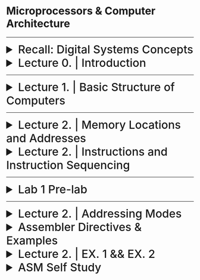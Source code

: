 
# Microprocessors & Computer Architecture

---


<details>
  <summary style="font-size: 30px; font-weight: 500; cursor: pointer;">Recall: Digital Systems Concepts</summary>
  

  Multiplexer, Adders (Half & Full)
  Transistors, Flip Flops, Latches

  General information about registers

</details>


<details>
  <summary style="font-size: 30px; font-weight: 500; cursor: pointer;">Lecture 0. | Introduction</summary>
  
## Basic Info & Textbook :
**Computer Organization and Embedded Systems, 6th Edition**
- Authors: Carl Hamacher, Zvonko Vranesic, Safwat Zaky, Naraig
Manjikian,
- Publisher: McGraw‐Hill , 2011

| Category    | Weight   |
|-------------|----------|
| Quizzes     | 10%      |
| Assignments | 10%      |
| Labs        | 15%      |
| Midterm     | 20%      |
| Final       | 45%      |

#### Quizzes:
• Lockdown browser will be used in quizzes.
• Expect a quiz every week. *(I will drop the lowest quiz mark)*
#### Tutorial Assignments:
• There will be assignment in almost every tutorial
#### Midterm:
• will be on **Oct. 4th** during the class time.
• No midterm deferral, marks will be added to the final exam

---

#### ** Course Overview: **

- Introduction to Computer Architecture:
    - CPU, ALU, I/O devices, Busses and Memory – RAM and ROM;
    - RISC vs. CISC architecture;
    - Assembly language programming using a microprocessor and the Hardware/Software Development Tool;
    - Register block and associated registers;
- Microcontroller systems: Interrupt, timer, memory, clock and reset generation
- Analog to Digital conversion (A/D) and Serial Communication Interface Systems.


---

| Week of  | Topic                               | Other Info                |
|----------|-------------------------------------|---------------------------|
| Sep. 05  | Introduction                        |                           |
| Sep. 11  | Basic Structure of Computers        |                           |
| Sep. 18  | Introduction to Microcontrollers    |                           |
| Sep. 25  | Instruction Set Architecture        |                           |
| Oct. 02  | Instruction Set Architecture Midterm| Midterm **( October. 4th )**    |
| Oct. 09  | Fall Study Week                     |                           |
| Oct. 16  | Basic Input/output                  |                           |
| Oct. 23  | Software                            |                           |
| Oct. 30  | Pipelining                          |                           |
| Nov. 06  | Memory Hierarchy                    |                           |
| Nov. 13  | Computer Arithmetic                  |                           |
| Nov. 20  | Serial Communication Interface Systems|                       |
| Nov. 27  | A/D converters, Review              |                           |


</details>

---

<details>
  <summary style="font-size: 30px; font-weight: 500; cursor: pointer;">Lecture 1. | Basic Structure of Computers</summary>

**Computers just add numbers, most important circuit in any given Computer System**

| Computer Types                      | Description |
|-------------------------------------------|----------------------------------------------------------------------------------------------------------------------------------------------------------------------------|
| **Embedded Computers**             | - Integrated into a larger device or system for monitoring and control of physical processes.<br> - Used for specific purposes, e.g., industrial automation, appliances, telecommunication, and vehicles. |
| **Personal Computers (PCs)**       | - Widespread use in homes, education, and offices.<br> - Support various applications: computation, document preparation, design, entertainment, communication, and internet browsing.<br><br> **Classifications:** Desktop, Workstation, Portable/Notebook. |
| **Servers and Enterprise Systems** | - Large computers shared by many users over networks.<br> - Host large databases and provide information processing for organizations.                                                          |
| **Supercomputers and Grid Computers** | - Offer highest performance, used in demanding computations (e.g., weather forecasting, engineering, science).<br> - Expensive and large.<br> - Grid computers are cost-effective, using distributed networked PCs and storage. |
| **Cloud Computing**                | - Users access distributed computing and storage resources via the internet.<br> - Operated as a utility, charging on a pay-as-you-use basis.                                               |

<br>

![MPCA](./static/mpca_1.png)

*Every Computer has a CPU *(Central Processing Unit)*

CPU's can have multiple cores.

### Functional Units
---
**Input:**

Computers accept coded information through input units.

*Example devices:* Keyboard, Trackpad, Mouse, Mic, Camera, Communication Lines (Network)

**Output:**

It's function is to send processed results, out to the world.


*Example devices:* Text & Graphical Displays, Printers, LCD Displays, LEDs

Some Devices provide Input & Ouput like *Touch Screen Displays*!

**Memory Unit:**

It's function is to storage programs and data

Stores data in flipflops **(1 flipflop = 1 bit)**

*Classes of Storage:*
- Primary Memory
- Cache Memory
- Secondary Memory

### Classes of Storage (explained):

**Interconnection Network**

The actual "Flow" of how data is working to preform operations.

**Primary (Main) memory**

Main Memory (RAM), after you turn it off, flipflops will loose their contents.


**Cache Memory**

It is an adjunct to main memory to facilitate high instruction execution rate.

It is a smaller faster RAM unit that is used to hold sections of a program that are currently being executed, along with any associated data.

Cache is tightly coupled with the processor and is usually contained on the
same integrated‐circuit chip

- *Speeds up Processing, Speeds up READ/WRITE*
- *Cache takes small amount of Data from RAM, and uses it for the CPU's current task*

**Secondary Memory**

External Storage (Hard-Disk) usually an SSD now.


**Arithmetic and Logic Unit (ALU):**

Does Additional, has `add`
Does Multiplication, has `mul`

Does Logic Other Operations *(bit-shift, jump)*

**Control Unit:**

ALU & Control Unit make up the processor

It's function is to "Control" everyone, Oh this needs an addition? Give it to the Adder!

**Relies on timing** heavily! Programs need to be ran in order to work properly.


**Processor is composed of:**
- Arithmetic and Logic circuits
- Timing and control circuits
- Registers

**NOTE:** Processors don't deal with the RAM Directly, they just interact with the *Cache Memory* which is constantly being pulled from RAM

Cache gets stored into Registers on CPU *(known as Processor Registers)*

---

### Basic Operational Concepts

![MPCA_3](./static/MCPA_3.png)

- Hardware, Lowest Level, can't operation without system Software

- Systems Software, Utilities that are really commonly used so the developper doesn't have to define every fn. *(Keyboard Inputs, STD IN, STD OUT, etc...)*

- Applications Software, the programs you write, to solve specific problems... *(Ontop of the Systems Software)*


#### Instructions and Programs:

An **instruction** specifies an operation & the location of it's data operands.

A **32-bit** word typically holds one encoded instruction.

---

![MPCA4](./static/MCPA_4.png)

Just for `C = A + B`

Load R2 (Register 2), A *Loads in 32-bits from Address A, 4 bytes*
Load R3 (Register 3), B *Loads in 32-bits from Address B, 4 bytes*

ADD R4 (Register 4), than adds R2 & R3 *With Addition, you activate the "Adder" circuit, and you'll get a result in temporary Register*

STORE R4 (Register 4) *Store the actual memory to Address C*

**LOAD** > Load from Memory
**STORE** > Store to Memory

Here we assumed that **A** & **B** where already loaded in, that's why we are just "Loading" it in.

---

![MPCA](./static/MCPA_5.png)

**Program Counter (PC)** : Has the Address of the Instruction to be ran Next. Since it's sequentially going down the list of Instructions.

**Instruction Register (IR)** : Holds the current Instruction(s), The IR is connected to all the Control Circuitry *(MUX, Adders, etc...)*

**Control circuits** and the arithmetic and logic unit (ALU) fetch and execute
instructions

**The processor-memory interface** is a circuit which manages the transfer of data between the main memory and the processor

**Registers** are Hyper-specific parts of the CPU, whereas the **Cache** Just takes in Memory from the RAM, for Quick Access.

---

#### I/O Devices with CPU

Alot of I/O Devices have specific **Interrupt-Service Routine**

It acts very similar as the essential *Read* / *Write* Operations, the different is Interrupts; When is stuff actually being pressed, or clicked.

These **Interrupt Service Routines** are usually proprietary systems, that's why we need Hardware Drivers for some I/O Devices 

---

#### Number Representation and Arithmetic Operations




</details>

---

<details>
<summary style="font-size: 30px; font-weight: 500; cursor: pointer;">Lecture 2. | Memory Locations and Addresses</summary>

- Memory consists of many **Millions** of cells
- Each cell holds **1 bit** of information. *(HI or LOW)*
- Memory size set by **k** (number of address bits)
- A "word" is a group of **n** bits
  - Word Length can be **16** to **64** bits.

**Memory** is a collection of consecutive words of the size specified by the Word Length.

Each Memory **byte** has distinct address

![MPCA_2](./static/MPCA_2.png)

Numbers **0** to **2^k − 1** are used as addresses
for successive locations in the memory.

Data is sent to Memory via an **ADDRESS BUS** Which is a Multiplexer (MUX) with **n** inputs.

Some Processors are 32bit, meaning each **Word Length** is 32 bits

**BYTE** : 8 bit
**Word** : ranges from 16 to 64 bits

Address Assignments per byte *( byte-adressable )*

![m10](./static/mpca_10.png)

#### Big & Little Endian Addressing:

**Big Endian** addressing; assigns lower addresses to more significant *(leftmost)* bytes of word.

**Little Endian** addressing; assigns lower addresses to less significant *(right-most)* bytes of word.

`450` in Binary: `0b111000010` (Length: 9 bits)

HIGHER ORDER BYTE: `00000001`
LOWER ORDER BYTE: `11000010`

![m11](./static/mpca_11.png)

**NOTE** here `x000001C2` is stored in Big Endian in Memory

![m12](./static/mpca_12.png)

#### Word Alignment:
- Number of bytes per word is normally a power of 2
- Word locations have aligned addresses if they begin at byte addresses that are multiples of the number of bytes in a word
![m13](./static/mpca_13.png)

#### Memory Operations

- In a computer, both the instructions that tell the program what to do and the data that the program works with are stored in the memory.

- When the computer wants to carry out an instruction, it needs to bring the part of memory that holds that instruction into the processor.

- Similarly, if the computer needs to work with data or store results, it has to move that data between the memory and the processor.

There are two main operations that involve the memory:
  - **Read**: This is when the computer retrieves information from the memory.
  - **Write**: This is when the computer puts information into the memory.

---

**Read Operation: Three Steps (Using Specified Registers)**

1. Load the address into the Memory Address Register (MAR).
2. Issue a read control signal ("0") by the CPU.
3. After the memory delay, load the word into the Memory Data Register (MDR).

**Example:**

Suppose you have a computer program that needs to read a value from memory. Let's say you want to read the value at memory address 1000.

   - Load 1000 into the Memory Address Register (MAR).
   - CPU sends a read control signal ("0").
   - After a short delay, the value stored at memory address 1000 is loaded into the Memory Data Register (MDR).

**Write Operation: Three Steps (Using Specified Registers)**

1. Load the new word into the Memory Data Register (MDR) by the CPU, and also load the address where the word should be stored into the Memory Address Register (MAR).
2. Issue a write control signal ("1") by the CPU.
3. After the memory delay, store the word from the MDR into the desired location in memory.

**Example:**

Let's say you want to write the value 42 into memory address 2000 in your computer's memory.

   - Load 42 into the Memory Data Register (MDR) and load 2000 into the Memory Address Register (MAR).
   - CPU sends a write control signal ("1").
   - After a short delay, the value 42 is stored at memory address 2000 in the computer's memory.

</details>

<details>
  <summary style="font-size: 30px; font-weight: 500; cursor: pointer;">Lecture 2. | Instructions and Instruction Sequencing</summary>

- Tasks like Adding two numbers, Testing for conditionals, I/O (keyboard input, screen output)

- Computer must be able to do four types of operations; 
  - Data Transfer between memory and processor registers
  - Arithmetic and logic operations on data
  - Program sequencing and control
  - I/O transfers

### Register Transfer Notation (RTN)

* RTN is used to describe hardware-level data transfers and operations
* Possible locations that may be involved in such transfers are:
  * Memory locations
  * Processor registers
  * Registers in the I/O subsystem
* We identify such locations symbolically with convenient names such as:
  * Names that represent the addresses of memory location may be LOC, PLACE, A, or VAR2
  * Predefined names for the processor registers may be R0, R1, ...
  * Registers in the I/O subsystem may be identified by names such as DATAIN or OUTSTATUS

* Use [...] to denote contents of a location
* Use ← to denote transfer to a destination
  * Example: R2 ← [LOC]
    * Transfer from LOC in memory to register R2
* RTN can be extended to also show arithmetic operations involving locations
  * Example: R4 ← [R2] + [R3]
    * Add the contents of registers R2 and R3, place the sum in register R4
* Right-hand expression always denotes a value
* Left-hand side is the name of the location where the value to be placed.
* The words “transfer” and “move” mean “copy”
  * Transferring data from a source location A to a destination location B means that the contents of location A are read and then written into location B.
  * In this operation, only the contents of the destination will change.
Instructions and Instruction Sequencing

#### Assembly-Language Notation

  * It is needed to represent machine instructions and programs
  * It is called Assembly language
  * Example: the assembly-language instructions are:
    * Load R2, LOC → R2 ← [LOC]
    * Add R4, R2, R3 → R4 ← [R2] + [R3]
  * An instruction specifies the desired operation and the operands that are involved
  * Examples in this chapter will use English words for the operations (e.g., Load, Store, and Add). This helps emphasize fundamental concepts
  * Commercial processors use mnemonics, usually abbreviations (e.g., LD, ST, and ADD)
  * Mnemonics differ from processor to processor

---

Lec 2 ; Page. 16+ TODO
</details>

---

<details>
  <summary style="font-size: 30px; font-weight: 500; cursor: pointer;">Lab 1 Pre-lab</summary>

https://cpulator.01xz.net/

**Your preparation should include the following:**
Derive the machine code representation for the instruction `blt r7, r8, LOOP`:

![mpl_1](./static/MPL_1.png)

Looks like a Branch Statement that checks **branch if less than (signed)** checks if a signed number is lesser than another signed number.

If the value in `r7` is less than the value in `r8` *(signed comparison)*, then the program will branch to the label **LOOP**.


</details>

---

<details>
  <summary style="font-size: 30px; font-weight: 500; cursor: pointer;">Lecture 2. | Addressing Modes</summary>
  
  Processor Formats

  ![MPL_IJR](./static/MCPA_IJR.png)


## Autoincrement Mode:

- This addressing mode is similar to the **register indirect addressing mode** in that the effective address of the operand is the content of a register, which we can term the _autoincrement register_.
- However, the content of the autoincrement register is automatically incremented after accessing the operand.
- **Example**: Load register `Ri` with the operand whose address is the content of register `Rauto`. After loading the operand into register `Ri`, the content of register `Rauto` is incremented (pointing to the next item in a list of items).
 
 **Pseudo-Instruction**
  `LOAD Ri, (Rauto)+`

**NIOS II Equivalent**
```assembly
    ldw   r3, 0(r4)       # Load word from address in r4 to r3
    addi  r4, r4, 4       # Increment r4 to point to the next word
```



  ---


</details>

<details>
  <summary style="font-size: 30px; font-weight: 500; cursor: pointer;">Assembler Directives & Examples</summary>


### The commands in brackets at NIOS II Specific

---

1. **ORIGIN (.org):** This directive defines where in the memory to place the instructions that follow.

2. **RESERVE (.skip):** This directive declares that a memory block of a certain size is reserved for data.

3. **DATAWORD (.byte, .hword, .word):** This informs the assembler to assign values to certain words.

4. **EQU (.equ):** This directive associates a name with a constant value.

5. **END (.end):** This tells the assembler that this is the end of the source program.


Example Directives in NIOS 2
```asm
.global _start

.org 0x100          ; Starting address in memory, for proceeding instructions to be stored at
_start:

.equ CONST_VALUE, 10 ; Associate the name CONST_VALUE with the value 10

load    r1, CONST_VALUE  ; Load the constant value into r1

.byte   'A', 'B'        ; Store bytes
.hword  0xABCD          ; Store half-word (2 bytes)
.word   0xDEADBEEF      ; Store word (4 bytes)

.skip   4               ; Reserve 4 bytes in memory

.end                   ; End of the source program
```

### General Assembler Directive Notes:

**_start: Label**
The _start: is a label. In assembly (and other programming contexts), labels are used to name locations in the code so that they can be referred to elsewhere, such as from branch or jump instructions.

In many assembly programs, especially those intended to be standalone (not part of a larger operating system or application), _start is a conventional name for the starting point of the program's execution. When the program is loaded into memory and executed, execution will start at this _start label. If you've worked with other systems or languages, it's analogous to the **main()** function in languages like C or C++.

</details>

<details>
  <summary style="font-size: 30px; font-weight: 500; cursor: pointer;">Lecture 2. | EX. 1 && EX. 2</summary>
 
## Example 1

  ![mcpaex1](./static/MCPA_EX1.png)
  ![mcpaex10](./static/MCPA_EX1_0.png)
---

## Example 2

  ![mcpaex2](./static/MCPA_EX2.png)


</details>


<details>
  <summary style="font-size: 30px; font-weight: 500; cursor: pointer;">ASM Self Study</summary>
</details>